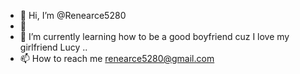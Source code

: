 - 👋 Hi, I’m @Renearce5280
- 👀
- 🌱 I’m currently learning how to be a good boyfriend cuz I love my girlfriend Lucy  ..
- 📫 How to reach me renearce5280@gmail.com
